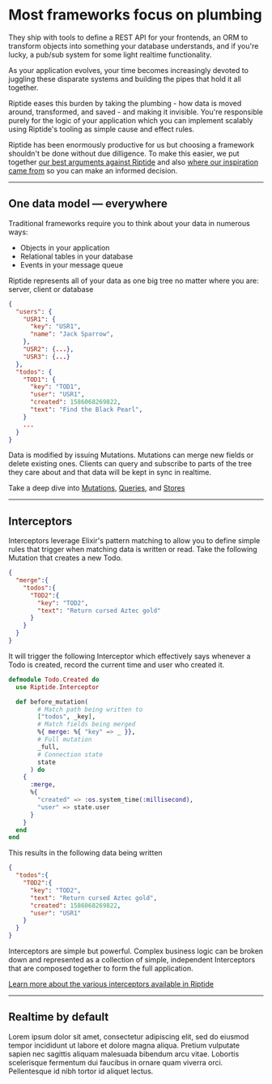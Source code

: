 # Most frameworks focus on plumbing

They ship with tools to define a REST API for your frontends, an ORM to transform objects into something your database understands, and if you're lucky, a pub/sub system for some light realtime functionality.

As your application evolves, your time becomes increasingly devoted to juggling these disparate systems and building the pipes that hold it all together.

Riptide eases this burden by taking the plumbing - how data is moved around, transformed, and saved - and making it invisible.  You're responsible purely for the logic of your application which you can implement scalably using Riptide's tooling as simple cause and effect rules.

Riptide has been enormously productive for us but choosing a framework shouldn't be done without due dilligence. To make this easier, we put together [our best arguments against Riptide](/caveats) and also [where our inspiration came from](/inspiration) so you can make an informed decision.

* * *

## One data model — everywhere

Traditional frameworks require you to think about your data in numerous ways:
- Objects in your application
- Relational tables in your database
- Events in your message queue

Riptide represents all of your data as one big tree no matter where you are: server, client or database

```json
{
  "users": {
    "USR1": {
      "key": "USR1",
      "name": "Jack Sparrow",
    },
    "USR2": {...},
    "USR3": {...}
  },
  "todos": {
    "TOD1": {
      "key": "TOD1",
      "user": "USR1",
      "created": 1586068269822,
      "text": "Find the Black Pearl",
    }
    ...
  }
}
```

Data is modified by issuing Mutations. Mutations can merge new fields or delete existing ones. Clients can query and subscribe to parts of the tree they care about and that data will be kept in sync in realtime.


Take a deep dive into [Mutations](/mutations), [Queries](/queries), and [Stores](/stores)
* * *

## Interceptors

Interceptors leverage Elixir's pattern matching to allow you to define simple rules that trigger when matching data is written or read. Take the following Mutation that creates a new Todo.

```json
{
  "merge":{
    "todos":{
      "TOD2":{
        "key": "TOD2",
        "text": "Return cursed Aztec gold"
      }
    }
  }
}
```

It will trigger the following Interceptor which effectively says whenever a Todo is created, record the current time and user who created it.

```elixir
defmodule Todo.Created do
  use Riptide.Interceptor

  def before_mutation(
        # Match path being written to
        ["todos", _key],
        # Match fields being merged
        %{ merge: %{ "key" => _ }},
        # Full mutation
        _full,
        # Connection state
        state
      ) do
    {
      :merge,
      %{
        "created" => :os.system_time(:millisecond),
        "user" => state.user
      }
    }
  end
end
```

This results in the following data being written

```json
{
  "todos":{
    "TOD2":{
      "key": "TOD2",
      "text": "Return cursed Aztec gold",
      "created": 1586068269822,
      "user": "USR1"
    }
  }
}
```

Interceptors are simple but powerful. Complex business logic can be broken down and represented as a collection of simple, independent Interceptors that are composed together to form the full application.

[Learn more about the various interceptors available in Riptide](/interceptors)

* * *

## Realtime by default

Lorem ipsum dolor sit amet, consectetur adipiscing elit, sed do eiusmod tempor incididunt ut labore et dolore magna aliqua. Pretium vulputate sapien nec sagittis aliquam malesuada bibendum arcu vitae. Lobortis scelerisque fermentum dui faucibus in ornare quam viverra orci. Pellentesque id nibh tortor id aliquet lectus.

<!-- 
# Beyond REST, ORMs and Pub/Sub

Most application frameworks ship with tools to define a REST API for your frontends, an ORM to transform incoming data into something your database understands, and if you're lucky, a pub/sub system to keep everything in sync.  

This approach your energy is spent juggling these disparate systems and building the glue that holds them together. Nevermind the tools you're missing to manage your increasingly complex business logic.  

Riptide eases this pain by taking a functional approach. -->
